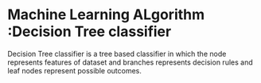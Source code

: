 # Machine Learning ALgorithm :Decision Tree classifier
Decision Tree classifier is a tree based classifier in which the node represents features of dataset and branches represents decision rules and leaf nodes represent possible outcomes.

